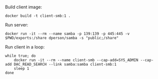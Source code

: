 Build client image:
```
docker build -t client-smb:1 .
```

Run server:
```
docker run -it --rm --name samba -p 139:139 -p 445:445 -v $PWD/exports:/share dperson/samba -s "public;/share"
```

Run client in a loop:
```
while true; do
    docker run -it --rm --name client-smb --cap-add=SYS_ADMIN --cap-add DAC_READ_SEARCH --link samba:samba client-smb:1
    sleep 1
done
```

